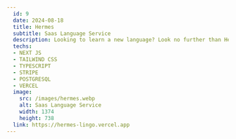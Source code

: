 ```yaml
---
  id: 9
  date: 2024-08-18
  title: Hermes
  subtitle: Saas Language Service
  description: Looking to learn a new language? Look no further than Hermes, the Saas language site designed with Next.js for optimal performance and Stripe payment for hassle-free transactions.
  techs: 
  - NEXT JS
  - TAILWIND CSS
  - TYPESCRIPT
  - STRIPE
  - POSTGRESQL
  - VERCEL
  image:
    src: /images/hermes.webp
    alt: Saas Language Service
    width: 1374
    height: 738
  link: https://hermes-lingo.vercel.app
---
```


